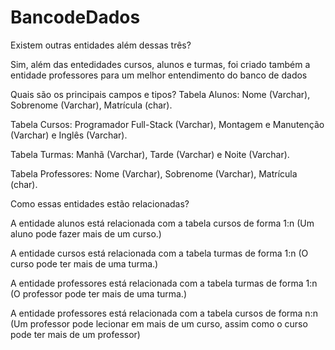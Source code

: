 # BancodeDados

Existem outras entidades além dessas três?

Sim, além das entedidades cursos, alunos e turmas, foi criado também a entidade professores para um melhor entendimento do banco de dados


Quais são os principais campos e tipos?
Tabela Alunos: Nome (Varchar), Sobrenome (Varchar), Matrícula (char).

Tabela Cursos: Programador Full-Stack (Varchar), Montagem e Manutenção (Varchar) e Inglês (Varchar).

Tabela Turmas: Manhã (Varchar), Tarde (Varchar) e Noite (Varchar).

Tabela Professores: Nome (Varchar), Sobrenome (Varchar), Matrícula (char).


Como essas entidades estão relacionadas?

A entidade alunos está relacionada com a tabela cursos de forma 1:n (Um aluno pode fazer mais de um curso.)

A entidade cursos está relacionada com a tabela turmas de forma 1:n (O curso pode ter mais de uma turma.)

A entidade professores está relacionada com a tabela turmas de forma 1:n (O professor pode ter mais de uma turma.)

A entidade professores está relacionada com a tabela cursos de forma n:n (Um professor pode lecionar em mais de um curso, assim como o curso pode ter mais de um professor)
